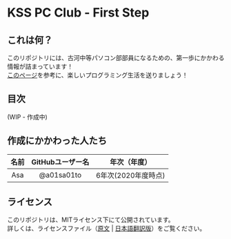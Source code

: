 # KSS PC Club - First Step

## これは何？
このリポジトリには、古河中等パソコン部部員になるための、第一歩にかかわる情報が詰まっています！<br>
[このページ](https://kss-pc-club.github.io/FirstStep/)を参考に、楽しいプログラミング生活を送りましょう！

## 目次
(WIP - 作成中)

## 作成にかかわった人たち

| 名前 | GitHubユーザー名 | 年次（年度） |
|:---:|:---------------:|:----------:|
| Asa | @a01sa01to | 6年次(2020年度時点) |

## ライセンス
このリポジトリは、MITライセンス下にて公開されています。<br>
詳しくは、ライセンスファイル（[原文](./LICENSE) | [日本語翻訳版](./LICENSE_ja.md)）をご覧ください。